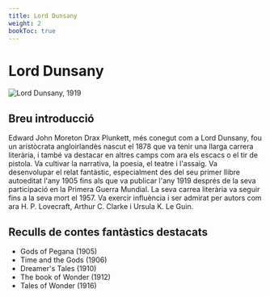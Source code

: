 ```yaml
---
title: Lord Dunsany
weight: 2
bookToc: true
---
```


# Lord Dunsany

![Lord Dunsany, 1919](/lord_dunsany_pitit.jpg)

<!---
	https://toha-guides.netlify.app/posts/shortcodes/
	https://hugocodex.org/blog/resize-all-images/
	https://gohugo.io/content-management/image-processing/#fit
{{< imagecenter
src="/lord_dunsany_pitit.jpg"
alt="This is sample image" >}}
-->

## Breu introducció

Edward John Moreton Drax Plunkett, més conegut com a Lord Dunsany, fou un aristòcrata angloirlandès nascut el 1878 que va tenir una llarga carrera literària, i també va destacar en altres camps com ara els escacs o el tir de pistola. Va cultivar la narrativa, la poesia, el teatre i l'assaig. Va desenvolupar el relat fantàstic, especialment des del seu primer llibre autoeditat l'any 1905 fins als que va publicar l'any 1919 després de la seva participació en la Primera Guerra Mundial. La seva carrea literària va seguir fins a la seva mort el 1957. Va exercir influència i ser admirat per autors com ara H. P. Lovecraft, Arthur C. Clarke i Ursula K. Le Guin.

## Reculls de contes fantàstics destacats

- Gods of Pegana (1905)
- Time and the Gods (1906)
- Dreamer's Tales (1910)
- The book of Wonder (1912)
- Tales of Wonder (1916)